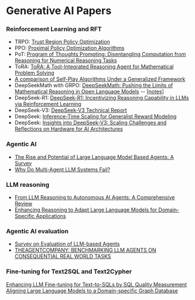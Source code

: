 # Generative AI Papers   

### Reinforcement Learning and RFT
- TRPO: [Trust Region Policy Optimization](https://arxiv.org/pdf/1502.05477)
- PPO: [Proximal Policy Optimization Algorithms](https://arxiv.org/pdf/1707.06347)
- PoT: [Program of Thoughts Prompting: Disentangling Computation from Reasoning for Numerical Reasoning Tasks](https://arxiv.org/pdf/2211.12588)
- ToRA: [ToRA: A Tool-Integrated Reasoning Agent for Mathematical Problem Solving](https://arxiv.org/abs/2309.17452)
- [A comparison of Self-Play Algorithms Under a Generalized Framework](https://arxiv.org/pdf/2006.04471)
- DeepSeekMath with GRPO: [DeepSeekMath: Pushing the Limits of Mathematical Reasoning in Open Language Models](https://arxiv.org/pdf/2402.03300) -- [[notes](./papers/grpo.md)]
- DeepSeek-R1: [DeepSeek-R1: Incentivizing Reasoning Capability in LLMs via Reinforcement Learning](https://arxiv.org/pdf/2501.12948)   
- DeepSeek-V3: [DeepSeek-V3 Technical Report](https://arxiv.org/pdf/2412.19437v1)   
- DeepSeek: [Inference-Time Scaling for Generalist Reward Modeling](https://arxiv.org/pdf/2504.02495)     
- DeepSeek: [Insights into DeepSeek-V3: Scaling Challenges and Reflections on Hardware for AI Architectures](https://www.arxiv.org/pdf/2505.09343)



### Agentic AI   
- [The Rise and Potential of Large Language Model Based Agents: A Survey](https://arxiv.org/pdf/2309.07864)   
- [Why Do Multi-Agent LLM Systems Fail?](https://arxiv.org/pdf/2503.13657)   
   

### LLM reasoning    
- [From LLM Reasoning to Autonomous AI Agents: A Comprehensive Review](https://arxiv.org/pdf/2504.19678)    
- [Enhancing Reasoning to Adapt Large Language Models for Domain-Specific Applications](https://arxiv.org/pdf/2502.04384)    


### Agentic AI evaluation   
- [Survey on Evaluation of LLM-based Agents](https://arxiv.org/abs/2503.16416)    
- [THEAGENTCOMPANY: BENCHMARKING LLM AGENTS ON CONSEQUENTIAL REAL WORLD TASKS](https://arxiv.org/pdf/2412.14161)    


### Fine-tuning for Text2SQL and Text2Cypher
[Enhancing LLM Fine-tuning for Text-to-SQLs by SQL Quality Measurement](https://arxiv.org/abs/2410.01869)    
[Aligning Large Language Models to a Domain-specific Graph Database](https://arxiv.org/html/2402.16567v1)    


